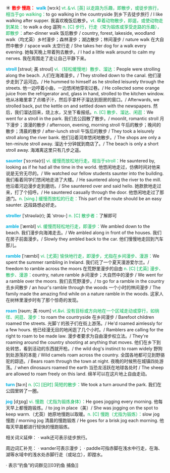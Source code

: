 ☀ <font color="red">**散步 慢跑：**</font>
<font color="sky blue">**walk**</font> [wɔ:k] 
<font color="#00b050">vt.＆vi. [英] 以走路为乐趣，即散步，或徒步旅行，相当于go walking：</font>to go walking in the countryside 到乡下去徒步旅行 / I like walking after supper. 我喜欢晚饭后散步。<font color="#00b050">vt. 牵着动物散步，即遛，或使动物走到某处：</font>to walk a dog 遛狗 <font color="#00b050">n. [C] 步行，行走（常为锻炼或享受走路的乐趣），即散步：</font>after-dinner walk 饭后散步 / country, forest, lakeside, woodland walk（均尤英）乡村漫步；森林漫步；湖边散步；林间漫步 / nature walk 在大自然中散步 / space walk 太空行走 / She takes her dog for a walk every evening. 她每天晚上带着狗去散步。/ I had a little walk around to calm my nerves. 我在周围走了走让自己平静下来。
           
<font color="sky blue">**stroll**</font> [strəʊl; 美 stroʊl]
<font color="#00b050">vi.（轻松缓慢地）散步、溜达：</font>People were strolling along the beach. 人们在海滩漫步。/ They strolled down to the canal. 他们漫步走到了运河边。/ He hummed to himself as he strolled leisurely through the streets. 他一边哼着小曲，一边悠闲地穿街过巷。/ He collected some orange juice from the refrigerator and, glass in hand, strolled to the kitchen window. 他从冰箱里拿了点橘子汁，然后手拿杯子溜达到厨房的窗口。/ Afterwards, we strolled back, put the kettle on and settled down with the newspapers. 然后，我们溜达回来，烧上水，又坐下看报纸。<font color="#00b050">n. [C] 散步、溜达、闲逛：</font>We went for a stroll in the park. 我们去公园散了散步。/ moonlit, romantic stroll 月下漫步；浪漫的散步 / afternoon, evening, morning stroll 午后的散步；晚间的散步；清晨的散步 / after-lunch stroll 午饭后的散步 / They took a leisurely stroll along the river bank. 他们沿着河岸悠闲地散步。/ The shops are only a ten-minute stroll away. 溜达十分钟就到商店了。/ The beach is only a short stroll away. 海滩离这里只有几步之遥。
                      
<font color="sky blue">**saunter**</font> [ˈsɔ:ntə(r)]
<font color="#00b050">vi. 缓慢而放松地行走。相当于stroll：</font>He sauntered by, looking as if he had all the time in the world. 他悠闲地走过，仿佛时间对他来说是无穷无尽的。/ We watched our fellow students saunter into the building. 我们看着同学们悠闲地走进了大楼。/ He sauntered along the river to the mill. 他沿着河边漫步走到磨坊。/ She sauntered over and said hello. 她款款地走过来，打了个招呼。/ He sauntered casually through the door. 他悠闲地走过了那道门。<font color="#00b050">n. [sing.] 缓慢而放松的行走：</font>This part of the route should be an easy saunter. 这段路想必好走。

<font color="sky blue">**stroller**</font> [ˈstrəʊlə(r); 美 ˈstroʊ-]
<font color="#00b050">n. [C] 散步者：</font>了解即可

<font color="sky blue">**amble**</font> [ˈæmbl]
<font color="#00b050">vi. 缓慢而轻松地行走，即漫步：</font>We ambled down to the beach. 我们漫步向海滩走去。/ We ambled along in front of the houses. 我们在房子前面漫步。/ Slowly they ambled back to the car. 他们慢慢地走回到汽车那儿。
           
<font color="sky blue">**ramble**</font> [ˈræmbl]
<font color="#00b050">vi. [尤英] 愉快地行走，即漫步，尤指在乡间漫步、漫游：</font>We spent the summer rambling in Ireland. 我们花了一个夏天漫游爱尔兰。/ freedom to ramble across the moors 在荒野里漫步的自由 <font color="#00b050">n. [C] [尤英] 漫步、散步、漫游：</font>country, nature ramble 乡间漫步；大自然中的漫步 / We went for a ramble over the moors. 我们去荒野漫步。/ to go for a ramble in the country 去乡间散步 / an hour's ramble through the woods 一个小时的林间漫步 / The family made the amazing find while on a nature ramble in the woods. 这家人在树林里漫步时有了那个惊奇的发现。
           
<font color="sky blue">**roam**</font> [rəʊm; 美 roʊm]
<font color="#00b050">vt.&vi. 没有目标或方向地在一个区域走动或穿行，如徜徉、闲逛、漫步：</font>to roam the countryside 在乡间漫步 / Barefoot children roamed the streets. 光脚丫的孩子们在街上游荡。/ He'd roamed aimlessly for a few hours. 他已经漫无目的地闲逛了几个小时。/ Ramblers are calling for the right to roam to be made law. 漫步者要求为自由漫步权立法。/ They're roaming around the country shooting at anything that moves. 他们在乡下到处转悠，看到活动的东西就开枪。/ the wild dog's instinct to roam widely 野狗到处游荡的本能 / Wild camels roam across the country. 全国各地都可见到野骆驼的踪迹。/ Bears roam through the town at night. 夜晚的时候熊在城镇四处游荡。/ when dinosaurs roamed the earth 当恐龙活跃在地球各处时 / The sheep are allowed to roam freely on this land. 绵羊可以在这片地上自由走动。

<font color="sky blue">**turn**</font> [tə:n] 
<font color="#00b050">n. [C] [旧时] 简短的散步：</font>We took a turn around the park. 我们在公园里转了一圈。

<font color="sky blue">**jog**</font> [dӡɒɡ] 
<font color="#00b050">vi. 慢跑（尤指为锻炼身体）：</font>He goes jogging every morning. 他每天早上都慢跑锻炼。/ to jog in place（美）/ She was jogging on the spot to keep warm.（尤英）她原地慢跑以取暖。<font color="#00b050">n. [C] 慢跑（尤指为锻炼）：</font>slow jog 慢跑 / morning jog 清晨的慢跑锻炼 / He goes for a brisk jog each morning. 他每天早晨都进行轻快的慢跑锻炼。

相关词义延伸：
· walk还可表示徒步旅行。

周边词汇补充：
· wander可表示漫步；
· paddle可指赤脚在浅水中行走，在海、湖等水域中的浅水处赤脚行走（或站立），即蹚水。

· 表示“钓鱼”的词群见[[03钓鱼 捕鱼]]
